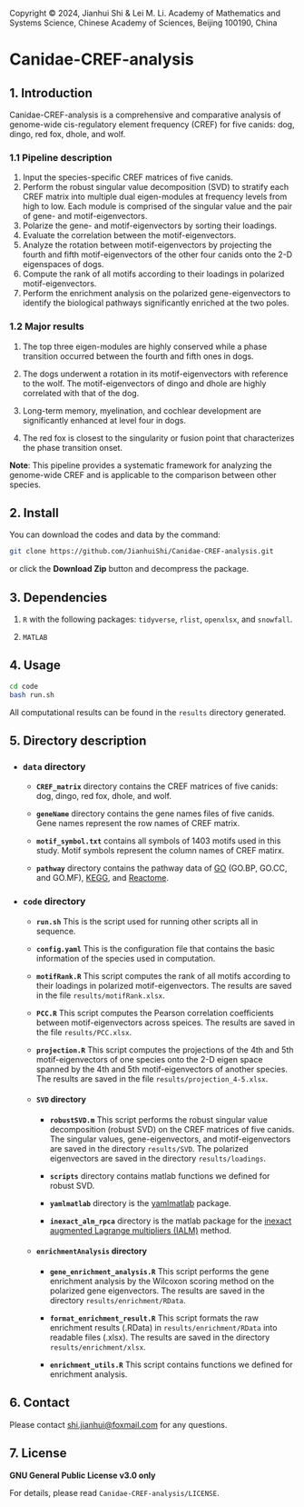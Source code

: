 Copyright © 2024, Jianhui Shi & Lei M. Li. Academy of Mathematics and Systems Science, Chinese Academy of Sciences, Beijing 100190, China

# Canidae-CREF-analysis

## 1. Introduction

Canidae-CREF-analysis is a comprehensive and comparative analysis of genome-wide cis-regulatory element frequency (CREF) for five canids: dog, dingo, red fox, dhole, and wolf.

### 1.1 Pipeline description

1. Input the species-specific CREF matrices of five canids.
2. Perform the robust singular value decomposition (SVD) to stratify each CREF matrix into multiple dual eigen-modules at frequency levels from high to low. Each module is comprised of the singular value and the pair of gene- and motif-eigenvectors.
3. Polarize the gene- and motif-eigenvectors by sorting their loadings.
4. Evaluate the correlation between the motif-eigenvectors.
5. Analyze the rotation between motif-eigenvectors by projecting the fourth and fifth motif-eigenvectors of the other four canids onto the 2-D eigenspaces of dogs.
6. Compute the rank of all motifs according to their loadings in polarized motif-eigenvectors.
7. Perform the enrichment analysis on the polarized gene-eigenvectors to identify the biological pathways significantly enriched at the two poles.

### 1.2 Major results

1. The top three eigen-modules are highly conserved while a phase transition occurred between the fourth and fifth ones in dogs.

2. The dogs underwent a rotation in its motif-eigenvectors with reference to the wolf. The motif-eigenvectors of dingo and dhole are highly correlated with that of the dog.

3. Long-term memory, myelination, and cochlear development are significantly enhanced at level four in dogs.

4. The red fox is closest to the singularity or fusion point that characterizes the phase transition onset.

**Note**: This pipeline provides a systematic framework for analyzing the genome-wide CREF and is applicable to the comparison between other species.

## 2. Install

You can download the codes and data by the command:
```bash
git clone https://github.com/JianhuiShi/Canidae-CREF-analysis.git
```
or click the **Download Zip** button and decompress the package.

## 3. Dependencies

1. `R` with the following packages: `tidyverse`, `rlist`, `openxlsx`, and `snowfall`.

2. `MATLAB`

## 4. Usage

```bash
cd code
bash run.sh
```
All computational results can be found in the `results` directory generated.

## 5. Directory description

- ### `data` directory

  * **`CREF_matrix`** directory
  contains the CREF matrices of five canids: dog, dingo, red fox, dhole, and wolf.

  * **`geneName`** directory
  contains the gene names files of five canids. Gene names represent the row names of CREF matrix.

  * **`motif_symbol.txt`**
  contains all symbols of 1403 motifs used in this study. Motif symbols represent the column names of CREF matirx.

  * **`pathway`** directory
  contains the pathway data of [GO](https://geneontology.org/) (GO.BP, GO.CC, and GO.MF), [KEGG](https://www.kegg.jp/), and [Reactome](https://reactome.org/).

- ### `code` directory

  * **`run.sh`**
  This is the script used for running other scripts all in sequence.

  * **`config.yaml`**
  This is the configuration file that contains the basic information of the species used in computation.

  * **`motifRank.R`**
  This script computes the rank of all motifs according to their loadings in polarized motif-eigenvectors. The results are saved in the file `results/motifRank.xlsx`.

  * **`PCC.R`**
  This script computes the Pearson correlation coefficients between motif-eigenvectors across speices. The results are saved in the file `results/PCC.xlsx`.

  * **`projection.R`**
  This script computes the projections of the 4th and 5th motif-eigenvectors of one species onto
the 2-D eigen space spanned by the 4th and 5th motif-eigenvectors of another species. The results are saved in the file `results/projection_4-5.xlsx`.

  * #### `SVD` directory

    * **`robustSVD.m`**
    This script performs the robust singular value decomposition (robust SVD) on the CREF matrices of five canids. The singular values, gene-eigenvectors, and motif-eigenvectors are saved in the directory `results/SVD`. The polarized eigenvectors are saved in the directory `results/loadings`.

    * **`scripts`** directory
    contains matlab functions we defined for robust SVD.

    * **`yamlmatlab`** directory
    is the [yamlmatlab](https://github.com/ewiger/yamlmatlab) package.

    * **`inexact_alm_rpca`** directory
    is the matlab package for the [inexact augmented Lagrange multipliers (IALM)](https://arxiv.org/abs/1009.5055) method.

  * #### `enrichmentAnalysis` directory

    * **`gene_enrichment_analysis.R`**
    This script performs the gene enrichment analysis by the Wilcoxon scoring method on the polarized gene eigenvectors. The results are saved in the directory `results/enrichment/RData`.

    * **`format_enrichment_result.R`**
    This script formats the raw enrichment results (.RData) in `results/enrichment/RData` into readable files (.xlsx). The results are saved in the directory `results/enrichment/xlsx`.

    * **`enrichment_utils.R`**
    This script contains functions we defined for enrichment analysis.

## 6. Contact

Please contact shi.jianhui@foxmail.com for any questions.

## 7. License

**GNU General Public License v3.0 only**

For details, please read `Canidae-CREF-analysis/LICENSE`.
